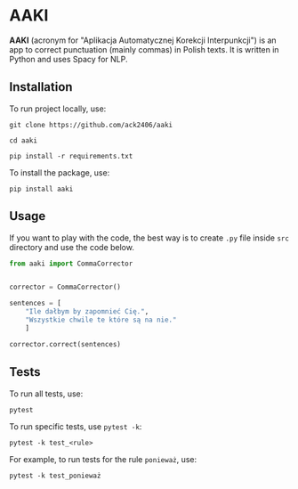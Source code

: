 # AAKI

**AAKI** (acronym for "Aplikacja Automatycznej Korekcji Interpunkcji") is an app to correct punctuation (mainly commas) in Polish texts. It is written in Python and uses Spacy for NLP.

## Installation

To run project locally, use:
```
git clone https://github.com/ack2406/aaki

cd aaki

pip install -r requirements.txt
```



To install the package, use:
```
pip install aaki
```

## Usage

If you want to play with the code, the best way is to create `.py` file inside `src` directory and use the code below.

```python
from aaki import CommaCorrector


corrector = CommaCorrector()

sentences = [
    "Ile dałbym by zapomnieć Cię.",
    "Wszystkie chwile te które są na nie."
    ]

corrector.correct(sentences)
```

## Tests

To run all tests, use:
```
pytest
```

To run specific tests, use `pytest -k`:

```
pytest -k test_<rule>
```

For example, to run tests for the rule `ponieważ`, use:

```
pytest -k test_ponieważ
```

